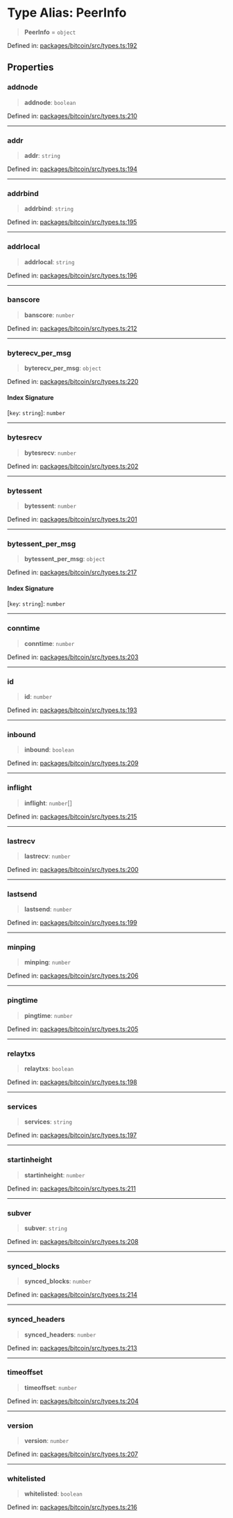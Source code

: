 # Type Alias: PeerInfo

> **PeerInfo** = `object`

Defined in: [packages/bitcoin/src/types.ts:192](https://github.com/dcdpr/did-btcr2-js/blob/c82bc5c69016e1146a0c52c6e6b21621f5abd6d4/packages/bitcoin/src/types.ts#L192)

## Properties

### addnode

> **addnode**: `boolean`

Defined in: [packages/bitcoin/src/types.ts:210](https://github.com/dcdpr/did-btcr2-js/blob/c82bc5c69016e1146a0c52c6e6b21621f5abd6d4/packages/bitcoin/src/types.ts#L210)

***

### addr

> **addr**: `string`

Defined in: [packages/bitcoin/src/types.ts:194](https://github.com/dcdpr/did-btcr2-js/blob/c82bc5c69016e1146a0c52c6e6b21621f5abd6d4/packages/bitcoin/src/types.ts#L194)

***

### addrbind

> **addrbind**: `string`

Defined in: [packages/bitcoin/src/types.ts:195](https://github.com/dcdpr/did-btcr2-js/blob/c82bc5c69016e1146a0c52c6e6b21621f5abd6d4/packages/bitcoin/src/types.ts#L195)

***

### addrlocal

> **addrlocal**: `string`

Defined in: [packages/bitcoin/src/types.ts:196](https://github.com/dcdpr/did-btcr2-js/blob/c82bc5c69016e1146a0c52c6e6b21621f5abd6d4/packages/bitcoin/src/types.ts#L196)

***

### banscore

> **banscore**: `number`

Defined in: [packages/bitcoin/src/types.ts:212](https://github.com/dcdpr/did-btcr2-js/blob/c82bc5c69016e1146a0c52c6e6b21621f5abd6d4/packages/bitcoin/src/types.ts#L212)

***

### byterecv\_per\_msg

> **byterecv\_per\_msg**: `object`

Defined in: [packages/bitcoin/src/types.ts:220](https://github.com/dcdpr/did-btcr2-js/blob/c82bc5c69016e1146a0c52c6e6b21621f5abd6d4/packages/bitcoin/src/types.ts#L220)

#### Index Signature

\[`key`: `string`\]: `number`

***

### bytesrecv

> **bytesrecv**: `number`

Defined in: [packages/bitcoin/src/types.ts:202](https://github.com/dcdpr/did-btcr2-js/blob/c82bc5c69016e1146a0c52c6e6b21621f5abd6d4/packages/bitcoin/src/types.ts#L202)

***

### bytessent

> **bytessent**: `number`

Defined in: [packages/bitcoin/src/types.ts:201](https://github.com/dcdpr/did-btcr2-js/blob/c82bc5c69016e1146a0c52c6e6b21621f5abd6d4/packages/bitcoin/src/types.ts#L201)

***

### bytessent\_per\_msg

> **bytessent\_per\_msg**: `object`

Defined in: [packages/bitcoin/src/types.ts:217](https://github.com/dcdpr/did-btcr2-js/blob/c82bc5c69016e1146a0c52c6e6b21621f5abd6d4/packages/bitcoin/src/types.ts#L217)

#### Index Signature

\[`key`: `string`\]: `number`

***

### conntime

> **conntime**: `number`

Defined in: [packages/bitcoin/src/types.ts:203](https://github.com/dcdpr/did-btcr2-js/blob/c82bc5c69016e1146a0c52c6e6b21621f5abd6d4/packages/bitcoin/src/types.ts#L203)

***

### id

> **id**: `number`

Defined in: [packages/bitcoin/src/types.ts:193](https://github.com/dcdpr/did-btcr2-js/blob/c82bc5c69016e1146a0c52c6e6b21621f5abd6d4/packages/bitcoin/src/types.ts#L193)

***

### inbound

> **inbound**: `boolean`

Defined in: [packages/bitcoin/src/types.ts:209](https://github.com/dcdpr/did-btcr2-js/blob/c82bc5c69016e1146a0c52c6e6b21621f5abd6d4/packages/bitcoin/src/types.ts#L209)

***

### inflight

> **inflight**: `number`[]

Defined in: [packages/bitcoin/src/types.ts:215](https://github.com/dcdpr/did-btcr2-js/blob/c82bc5c69016e1146a0c52c6e6b21621f5abd6d4/packages/bitcoin/src/types.ts#L215)

***

### lastrecv

> **lastrecv**: `number`

Defined in: [packages/bitcoin/src/types.ts:200](https://github.com/dcdpr/did-btcr2-js/blob/c82bc5c69016e1146a0c52c6e6b21621f5abd6d4/packages/bitcoin/src/types.ts#L200)

***

### lastsend

> **lastsend**: `number`

Defined in: [packages/bitcoin/src/types.ts:199](https://github.com/dcdpr/did-btcr2-js/blob/c82bc5c69016e1146a0c52c6e6b21621f5abd6d4/packages/bitcoin/src/types.ts#L199)

***

### minping

> **minping**: `number`

Defined in: [packages/bitcoin/src/types.ts:206](https://github.com/dcdpr/did-btcr2-js/blob/c82bc5c69016e1146a0c52c6e6b21621f5abd6d4/packages/bitcoin/src/types.ts#L206)

***

### pingtime

> **pingtime**: `number`

Defined in: [packages/bitcoin/src/types.ts:205](https://github.com/dcdpr/did-btcr2-js/blob/c82bc5c69016e1146a0c52c6e6b21621f5abd6d4/packages/bitcoin/src/types.ts#L205)

***

### relaytxs

> **relaytxs**: `boolean`

Defined in: [packages/bitcoin/src/types.ts:198](https://github.com/dcdpr/did-btcr2-js/blob/c82bc5c69016e1146a0c52c6e6b21621f5abd6d4/packages/bitcoin/src/types.ts#L198)

***

### services

> **services**: `string`

Defined in: [packages/bitcoin/src/types.ts:197](https://github.com/dcdpr/did-btcr2-js/blob/c82bc5c69016e1146a0c52c6e6b21621f5abd6d4/packages/bitcoin/src/types.ts#L197)

***

### startinheight

> **startinheight**: `number`

Defined in: [packages/bitcoin/src/types.ts:211](https://github.com/dcdpr/did-btcr2-js/blob/c82bc5c69016e1146a0c52c6e6b21621f5abd6d4/packages/bitcoin/src/types.ts#L211)

***

### subver

> **subver**: `string`

Defined in: [packages/bitcoin/src/types.ts:208](https://github.com/dcdpr/did-btcr2-js/blob/c82bc5c69016e1146a0c52c6e6b21621f5abd6d4/packages/bitcoin/src/types.ts#L208)

***

### synced\_blocks

> **synced\_blocks**: `number`

Defined in: [packages/bitcoin/src/types.ts:214](https://github.com/dcdpr/did-btcr2-js/blob/c82bc5c69016e1146a0c52c6e6b21621f5abd6d4/packages/bitcoin/src/types.ts#L214)

***

### synced\_headers

> **synced\_headers**: `number`

Defined in: [packages/bitcoin/src/types.ts:213](https://github.com/dcdpr/did-btcr2-js/blob/c82bc5c69016e1146a0c52c6e6b21621f5abd6d4/packages/bitcoin/src/types.ts#L213)

***

### timeoffset

> **timeoffset**: `number`

Defined in: [packages/bitcoin/src/types.ts:204](https://github.com/dcdpr/did-btcr2-js/blob/c82bc5c69016e1146a0c52c6e6b21621f5abd6d4/packages/bitcoin/src/types.ts#L204)

***

### version

> **version**: `number`

Defined in: [packages/bitcoin/src/types.ts:207](https://github.com/dcdpr/did-btcr2-js/blob/c82bc5c69016e1146a0c52c6e6b21621f5abd6d4/packages/bitcoin/src/types.ts#L207)

***

### whitelisted

> **whitelisted**: `boolean`

Defined in: [packages/bitcoin/src/types.ts:216](https://github.com/dcdpr/did-btcr2-js/blob/c82bc5c69016e1146a0c52c6e6b21621f5abd6d4/packages/bitcoin/src/types.ts#L216)
